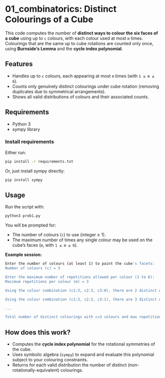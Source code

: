 # 01_combinatorics: Distinct Colourings of a Cube

This code computes the number of **distinct ways to colour the six faces of a cube** using up to `c` colours, with each colour used at most `m` times. Colourings that are the same up to cube rotations are counted only once, using **Burnside’s Lemma** and the **cycle index polynomial**.

## Features

- Handles up to `c` colours, each appearing at most `m` times (with `1 ≤ m ≤ 6`).
- Counts only genuinely distinct colourings under cube rotation (removing duplicates due to symmetrical arrangements).
- Shows all valid distributions of colours and their associated counts.

## Requirements

- Python 3
- sympy library

### Install requirements

Either run:

```bash
pip install -r requirements.txt
```
Or, just install sympy directly:

```bash
pip install sympy
```

## Usage

Run the script with:

```bash
python3 prob1.py
```

You will be prompted for:

- The number of colours (`c`) to use (integer ≥ 1).
- The maximum number of times any single colour may be used on the cube’s faces (`m`, with `1 ≤ m ≤ 6`).

**Example session:**
```bash
Enter the number of colours (at least 1) to paint the cube's facets:
Number of colours (c) = 3

Enter the maximum number of repetitions allowed per colour (1 to 6):
Maximum repetitions per colour (m) = 3

Using the colour combination (c1:3, c2:3, c3:0), there are 2 distinct ways to colour the cube.

Using the colour combination (c1:3, c2:2, c3:1), there are 3 distinct ways to colour the cube.

...

Total number of distinct colourings with c=3 colours and max repetitions per colour m=3 is: 30 
```


## How does this work?

- Computes the **cycle index polynomial** for the rotational symmetries of the cube.
- Uses symbolic algebra (`sympy`) to expand and evaluate this polynomial subject to your colouring constraints.
- Returns for each valid distribution the number of distinct (non-rotationally-equivalent) colourings.

